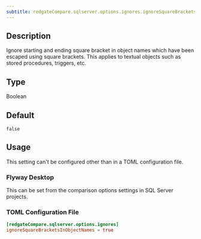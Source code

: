 ```yaml
---
subtitle: redgateCompare.sqlserver.options.ignores.ignoreSquareBracketsInObjectNames
---
```


## Description

Ignore starting and ending square bracket in object names which have been escaped using square brackets. This applies to textual objects such as stored procedures, triggers, etc.

## Type

Boolean

## Default

`false`

## Usage

This setting can't be configured other than in a TOML configuration file.

### Flyway Desktop

This can be set from the comparison options settings in SQL Server projects.

### TOML Configuration File

```toml
[redgateCompare.sqlserver.options.ignores]
ignoreSquareBracketsInObjectNames = true
```
